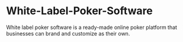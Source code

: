 # White-Label-Poker-Software
White label poker software is a ready-made online poker platform that businesses can brand and customize as their own. 
